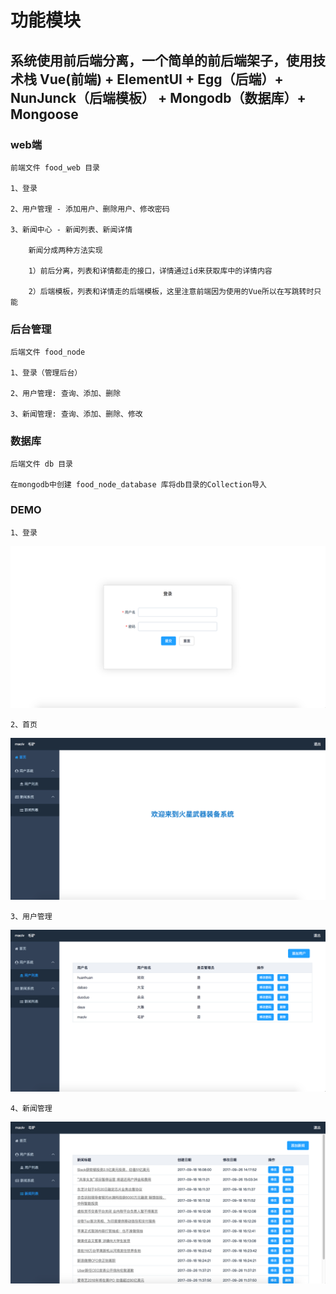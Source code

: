 # 功能模块

## 系统使用前后端分离，一个简单的前后端架子，使用技术栈 Vue(前端) + ElementUI + Egg（后端）+ NunJunck（后端模板） + Mongodb（数据库）+ Mongoose

### web端

    前端文件 food_web 目录

    1、登录

    2、用户管理 - 添加用户、删除用户、修改密码

    3、新闻中心 - 新闻列表、新闻详情

        新闻分成两种方法实现

        1）前后分离，列表和详情都走的接口，详情通过id来获取库中的详情内容

        2）后端模板，列表和详情走的后端模板，这里注意前端因为使用的Vue所以在写跳转时只能


### 后台管理

    后端文件 food_node

    1、登录（管理后台）

    2、用户管理: 查询、添加、删除

    3、新闻管理: 查询、添加、删除、修改


### 数据库

    后端文件 db 目录

    在mongodb中创建 food_node_database 库将db目录的Collection导入


### DEMO

    1、登录
![登录](img/login.png)

    2、首页
![首页](img/home.png)

    3、用户管理
![用户管理](img/user.png)

    4、新闻管理
![新闻管理](img/news.png)
